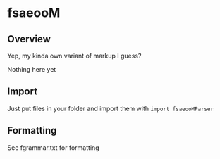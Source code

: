 # fsaeooM
## Overview
Yep, my kinda own variant of markup I guess?

Nothing here yet 

## Import

Just put files in your folder and import them with
    ```import fsaeooMParser```

## Formatting

See fgrammar.txt for formatting
